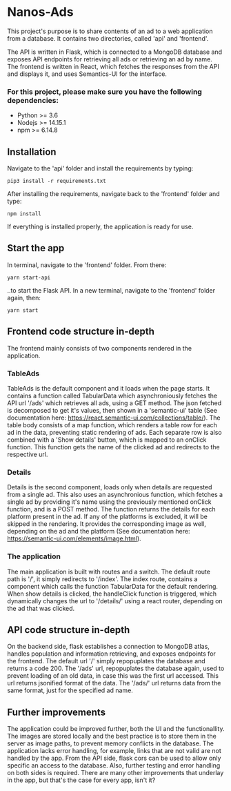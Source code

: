 # Nanos-Ads

This project's purpose is to share contents of an ad to a web application from a database. It contains two directories, called 'api' and 'frontend'. 

The API is written in Flask, which is connected to a MongoDB database and exposes API endpoints for retrieving all ads or retrieving an ad by name.
The frontend is written in React, which fetches the responses from the API and displays it, and uses Semantics-UI for the interface.

### For this project, please make sure you have the following dependencies:
* Python >= 3.6
* Nodejs >= 14.15.1
* npm >= 6.14.8


## Installation

Navigate to the 'api' folder and install the requirements by typing:


```
pip3 install -r requirements.txt
```

After installing the requirements, navigate back to the 'frontend' folder and type:


```
npm install
```

If everything is installed properly, the application is ready for use.


## Start the app

In terminal, navigate to the 'frontend' folder. From there:


```
yarn start-api
```

..to start the Flask API. In a new terminal, navigate to the 'frontend' folder again, then:


```
yarn start
```

## Frontend code structure in-depth

The frontend mainly consists of two components rendered in the application.

### TableAds

TableAds is the default component and it loads when the page starts. It contains a function called TabularData which asynchroniously fetches the API url '/ads' which retrieves all ads, using a GET method. The json fetched is decomposed to get it's values, then shown in a 'semantic-ui' table (See documentation here: https://react.semantic-ui.com/collections/table/). The table body consists of a map function, which renders a table row for each ad in the data, preventing static rendering of ads. Each separate row is also combined with a 'Show details' button, which is mapped to an onClick function. This function gets the name of the clicked ad and redirects to the respective url. 

### Details

Details is the second component, loads only when details are requested from a single ad. This also uses an asynchronious function, which fetches a single ad by providing it's name using the previously mentioned onClick function, and is a POST method. The function returns the details for each platform present in the ad. If any of the platforms is excluded, it will be skipped in the rendering. It provides the corresponding image as well, depending on the ad and the platform (See documentation here: https://semantic-ui.com/elements/image.html).

### The application

The main application is built with routes and a switch. The default route path is '/', it simply redirects to '/index'. The index route, contains a component which calls the function TabularData for the default rendering. When show details is clicked, the handleClick function is triggered, which dynamically changes the url to '/details/<adname>' using a react router, depending on the ad that was clicked. 


## API code structure in-depth

On the backend side, flask establishes a connection to MongoDB atlas, handles population and information retrieving, and exposes endpoints for the frontend. The default url '/' simply repopuplates the database and returns a code 200. The '/ads' url, repopuplates the database again, used to prevent loading of an old data, in case this was the first url accessed. This url returns jsonified format of the data. The '/ads/<name>' url returns data from the same format, just for the specified ad name. 

## Further improvements

The application could be improved further, both the UI and the functionallity. The images are stored locally and the best practice is to store them in the server as image paths, to prevent memory conflicts in the database. The application lacks error handling, for example, links that are not valid are not handled by the app. From the API side, flask cors can be used to allow only specific an access to the database. Also, further testing and error handling on both sides is required. There are many other improvements that underlay in the app, but that's the case for every app, isn't it?

